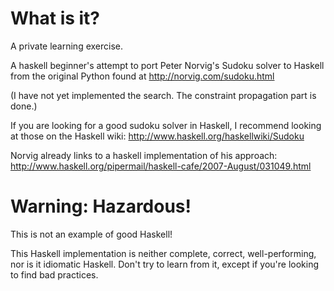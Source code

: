 What is it?
===========

A private learning exercise.

A haskell beginner's attempt to port Peter Norvig's Sudoku solver to Haskell from the original Python found at http://norvig.com/sudoku.html

(I have not yet implemented the search.  The constraint propagation part is done.)

If you are looking for a good sudoku solver in Haskell, I recommend looking at those on the Haskell wiki: http://www.haskell.org/haskellwiki/Sudoku

Norvig already links to a haskell implementation of his approach: http://www.haskell.org/pipermail/haskell-cafe/2007-August/031049.html 

Warning: Hazardous!
===================

This is not an example of good Haskell!

This Haskell implementation is neither complete, correct, well-performing, nor is it idiomatic Haskell.  Don't try to learn from it, except if you're looking to find bad practices.

